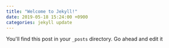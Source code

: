```yaml
---
title: "Welcome to Jekyll!"
date: 2019-05-18 15:24:00 +0900
categories: jekyll update
---
```

You'll find this post in your `_posts` directory. Go ahead and edit it 
